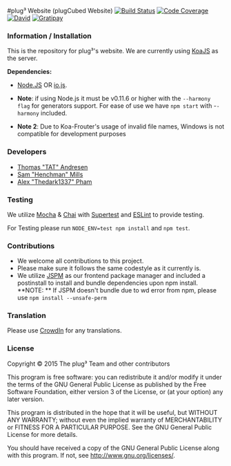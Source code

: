 #plug&#179; Website (plugCubed Website) [![Build Status](https://img.shields.io/travis/plugCubed/plugCubed-Website.svg)](https://travis-ci.org/plugCubed/plugCubed-Website) [![Code Coverage](https://img.shields.io/coveralls/plugCubed/plugCubed-Website.svg)](https://coveralls.io/plugCubed/plugCubed-website) [![David](https://img.shields.io/david/plugcubed/plugCubed-Website.svg)](https://david-dm.org/plugcubed/plugCubed-Website) [![Gratipay](https://img.shields.io/gratipay/thedark1337.svg)](https://www.gratipay.com/thedark1337/)

### Information / Installation
This is the repository for plug&#179;'s website. We are currently using [KoaJS](https://github.com/koajs/koa) as the server.

**Dependencies:**

* [Node.JS](http://nodejs.org/download/) OR [io.js](https://iojs.org).

* **Note**: if using Node.js it must be v0.11.6 or higher with the `--harmony flag` for generators support. For ease of use we have `npm start` with -`-harmony` included.
* **Note 2**: Due to Koa-Frouter's usage of invalid file names, Windows is not compatible for development purposes

### Developers

* [Thomas "TAT" Andresen](https://github.com/TATDK)
* [Sam "Henchman" Mills](https://github.com/Hunchmun)
* [Alex "Thedark1337" Pham](https://github.com/thedark1337)

### Testing

We utilize [Mocha](http://mochajs.org/) & [Chai](http://chaijs.com/) with [Supertest](https://npmjs.com/package/supertest) and [ESLint](https://eslint.org) to provide testing.

For Testing please run `NODE_ENV=test npm install` and `npm test`.

### Contributions

* We welcome all contributions to this project.
* Please make sure it follows the same codestyle as it currently is.
* We utilize [JSPM](https://jspm.io) as our frontend package manager and included a postinstall to install and bundle dependencies upon npm install.
**NOTE: ** If JSPM doesn't bundle due to wd error from npm, please use ` npm install --unsafe-perm `

### Translation

Please use  [CrowdIn](https://crowdin.com/project/plugcubed-website) for any translations.

### License
Copyright &copy; 2015 The plug&#179; Team and other contributors

This program is free software: you can redistribute it and/or modify
it under the terms of the GNU General Public License as published by
the Free Software Foundation, either version 3 of the License, or
(at your option) any later version.

This program is distributed in the hope that it will be useful,
but WITHOUT ANY WARRANTY; without even the implied warranty of
MERCHANTABILITY or FITNESS FOR A PARTICULAR PURPOSE.  See the
GNU General Public License for more details.

You should have received a copy of the GNU General Public License
along with this program.  If not, see http://www.gnu.org/licenses/.
